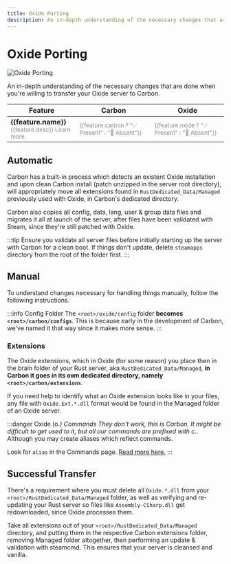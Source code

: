 ```yaml
---
title: Oxide Porting
description: An in-depth understanding of the necessary changes that are done when you're willing to transfer your Oxide server to Carbon.
---
```


<script setup>
const features = [
    { name: 'Dynamic Patching', desc: 'With the sheer amount of roughly 800+ Oxide hooks and patches, Carbon only fires and executes them when plugins need them, keeping things fully vanilla otherwise. On Oxide, all of these hooks fire at all times regardless if there are loaded plugins needing them, adding overhead.', link: '/references/hooks', carbon: true, oxide: false },
    { name: 'Self Updating', desc: 'Carbon automatically updates the edition it\'s running (production, staging, etc.) without requiring any additional work. For example, on Rust wipe day, all you have to do is ensure that your Rust server is validated and updated, then booting it, Carbon will automatically self-patch for that Rust version.', carbon: true, oxide: false },
    { name: 'Remote Hook Updates', desc: 'On server boot, Carbon is looking to download the most recent updates for Oxide and Community hooks without requiring a full Carbon update. If there are hook failure patches (which usually doesn\'t happen), look for announcements in our Discord server, then just reboot the server to get the hook updates.', carbon: true, oxide: false },
    { name: 'Profiler', desc: 'Carbon has a built in profiler designed to profile performance of anything you wanna track (Rust, Unity, System, plugins, modules, extensions, you name it).', link: '/devs/features/mono-profiler', carbon: true, oxide: false },
    { name: 'Harmony 2.0', desc: 'For the longest time, Rust used the outdated Harmony 1.0 which meant that Oxide was also using that outdated version in plugins. Carbon has always ran Harmony 2.0, then only fairly recently Facepunch updated Rust\'s Harmony version to 2.0, by proxy on Oxide also.', carbon: true, oxide: true },
    { name: 'Regular Updates', desc: 'Since the birth of Carbon (27th of August 2022), we\'ve consistently released updates addressing issues, compatibility, QoL and implemented great ideas the community has contributed to the project with.', link: '/references/release-notes', carbon: true, oxide: false },
    { name: 'Regularly Maintained', desc: 'Carbon and Oxide have at least one thing in common; making sure the framework functions when Rust releases updates.', carbon: true, oxide: true }
]
</script>

# Oxide Porting
![Oxide Porting](/misc/oxide-to-carbon.webp)

An in-depth understanding of the necessary changes that are done when you're willing to transfer your Oxide server to
Carbon.

<table tabindex="0">
  <thead>
    <tr>
      <th>Feature</th>
      <th style="text-align: center; min-width: 100px">Carbon</th>
      <th style="text-align: center; min-width: 100px">Oxide</th>
    </tr>
  </thead>
  <tr v-for="feature in features">
    <td>
      <strong>{{feature.name}}</strong>
      <div style="opacity: 50%; font-size: smaller">
        {{feature.desc}} <a v-if="feature.link != null" :href="feature.link">Learn more.</a>
      </div>
    </td>
    <td><div style="opacity: 50%; font-size: smaller">{{feature.carbon ? "✅ Present" : "🚫 Absent"}}</div></td>
    <td><div style="opacity: 50%; font-size: smaller">{{feature.oxide ? "✅ Present" : "🚫 Absent"}}</div></td>
  </tr>
</table>

## Automatic

Carbon has a built-in process which detects an existent Oxide installation and upon clean Carbon install (patch unzipped
in the server root directory), will appropriately move all extensions found in `RustDedicated_Data/Managed` previously
used with Oxide, in Carbon's dedicated directory.

Carbon also copies all config, data, lang, user & group data files and migrates it all at launch of the server, after
files have been validated with Steam, since they're still patched with Oxide.

:::tip
Ensure you validate all server files before initially starting up the server with Carbon for a clean boot. If things
don't update, delete `steamapps` directory from the root of the folder first.
:::

## Manual

To understand changes necessary for handling things manually, follow the following instructions.

:::info Config Folder
The `<root>/oxide/config` folder **becomes `<root>/carbon/configs`**. This is because early in the development of
Carbon, we've named it that way since it makes more sense.
:::

### Extensions

The Oxide extensions, which in Oxide (for some reason) you place then in the brain folder of your Rust server, aka
`RustDedicated_Data/Managed`, **in Carbon it goes in its own dedicated directory, namely `<root>/carbon/extensions`**.

If you need help to identify what an Oxide extension looks like in your files, any file with `Oxide.Ext.*.dll` format
would be found in the Managed folder of an Oxide server.

:::danger Oxide (o.*) Commands
They don't work, this is Carbon. It might be difficult to get used to it, but all our commands are prefixed with c.*.
Although you may create aliases which reflect commands.

Look for `alias` in the Commands page. [Read more here.](../references/commands/)
:::

## Successful Transfer

There's a requirement where you must delete all `Oxide.*.dll` from your `<root>/RustDedicated_Data/Managed` folder, as
well as verifying and re-updating your Rust server so files like `Assembly-CSharp.dll` get redownloaded, since Oxide
processes them.

Take all extensions out of your `<root>/RustDedicated_Data/Managed` directory, and putting them in the respective Carbon
extensions folder, removing Managed folder altogether, then performing an update & validation with steamcmd. This
ensures that your server is cleansed and vanilla.

